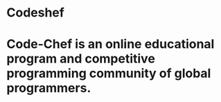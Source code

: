 # Codeshef
# Code-Chef is an online educational program and competitive programming community of global programmers.
